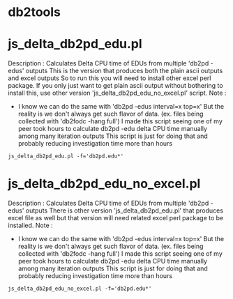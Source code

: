 # db2tools


js_delta_db2pd_edu.pl
===========

  Description : Calculates Delta CPU time of EDUs from multiple 'db2pd -edus' outputs 
                This is the version that produces both the plain ascii outputs and excel outputs
                So to run this you will need to install other excel perl package.
                If you only just want to get plain ascii output without bothering to install this, use other version 'js_delta_db2pd_edu_no_excel.pl' script.
  Note : 
   - I know we can do the same with 'db2pd -edus interval=x top=x'
     But the reality is we don't always get such flavor of data. (ex. files being collected with 'db2fodc -hang full')
     I made this script seeing one of my peer took hours to calculate db2pd -edu delta CPU time manually among many iteration outputs
     This script is just for doing that and probably reducing investigation time more than hours
 
``` example
js_delta_db2pd_edu.pl -f='db2pd.edu*'
```

js_delta_db2pd_edu_no_excel.pl
===========

  Description : Calculates Delta CPU time of EDUs from multiple 'db2pd -edus' outputs 
                There is other version 'js_delta_db2pd_edu.pl' that produces excel file as well but that version will need related excel perl package to be installed.
  Note : 
   - I know we can do the same with 'db2pd -edus interval=x top=x'
     But the reality is we don't always get such flavor of data. (ex. files being collected with 'db2fodc -hang full')
     I made this script seeing one of my peer took hours to calculate db2pd -edu delta CPU time manually among many iteration outputs
     This script is just for doing that and probably reducing investigation time more than hours
 
``` example
js_delta_db2pd_edu_no_excel.pl -f='db2pd.edu*'
```



